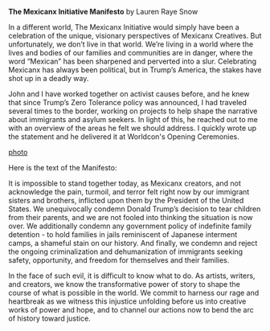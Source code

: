 **The Mexicanx Initiative Manifesto**
by Lauren Raye Snow

In a different world, The Mexicanx Initiative would simply have been a celebration of the unique, visionary perspectives of Mexicanx Creatives. But unfortunately, we don’t live in that world. We’re living in a world where the lives and bodies of our families and communities are in danger, where the word “Mexican” has been sharpened and perverted into a slur. Celebrating Mexicanx has always been political, but in Trump’s America, the stakes have shot up in a deadly way.

John and I have worked together on activist causes before, and he knew that since Trump’s Zero Tolerance policy was announced, I had traveled several times to the border, working on projects to help shape the narrative about immigrants and asylum seekers. In light of this, he reached out to me with an overview of the areas he felt we should address. I quickly wrote up the statement and he delivered it at Worldcon's Opening Ceremonies.

[photo](Mexicanx016.jpg)

Here is the text of the Manifesto:

It is impossible to stand together today, as Mexicanx creators, and not acknowledge the pain, turmoil, and terror felt right now by our immigrant sisters and brothers, inflicted upon them by the President of the United States. We unequivocally condemn Donald Trump’s decision to tear children from their parents, and we are not fooled into thinking the situation is now over. We additionally condemn any government policy of indefinite family detention - to hold families in jails reminiscent of Japanese interment camps, a shameful stain on our history. And finally, we condemn and reject the ongoing criminalization and dehumanization of immigrants seeking safety, opportunity, and freedom for themselves and their families.

In the face of such evil, it is difficult to know what to do. As artists, writers, and creators, we know the transformative power of story to shape the course of what is possible in the world. We commit to harness our rage and heartbreak as we witness this injustice unfolding before us into creative works of power and hope, and to channel our actions now to bend the arc of history toward justice.
